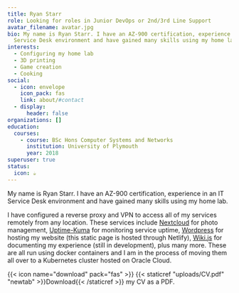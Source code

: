 ```yaml
---
title: Ryan Starr
role: Looking for roles in Junior DevOps or 2nd/3rd Line Support
avatar_filename: avatar.jpg
bio: My name is Ryan Starr. I have an AZ-900 certification, experience in an IT
  Service Desk environment and have gained many skills using my home lab.
interests:
  - Configuring my home lab
  - 3D printing
  - Game creation
  - Cooking
social:
  - icon: envelope
    icon_pack: fas
    link: about/#contact
  - display:
      header: false
organizations: []
education:
  courses:
    - course: BSc Hons Computer Systems and Networks
      institution: University of Plymouth
      year: 2018
superuser: true
status:
  icon: ☕️
---
```

My name is Ryan Starr. I have an AZ-900 certification, experience in an IT Service Desk environment and have gained many skills using my home lab. 

I have configured a reverse proxy and VPN to access all of my services remotely from any location. These services include [Nextcloud](https://files.ryanstarr.co.uk) for photo management, [Uptime-Kuma](https://status.theadventuringdev.om) for monitoring service uptime, [Wordpress](https://theadventuringdev.com) for hosting my website (this static page is hosted through Netlify), [Wiki.js](https://wiki.theadventuringdev.com) for documenting my experience (still in development), plus many more. These are all run using docker containers and I am in the process of moving them all over to a Kubernetes cluster hosted on Oracle Cloud.

{{< icon name="download" pack="fas" >}} {{< staticref "uploads/CV.pdf" "newtab" >}}Download{{< /staticref >}} my CV as a PDF.